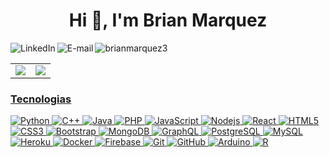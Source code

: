 <h1 align="center">Hi 👋, I'm Brian Marquez</h1> 

<p align="left"> 
<img src="https://komarev.com/ghpvc/?username=brianmarquez3&label=Profile%20views&color=0e75b6&style=flat" alt="brianmarquez3"/>
  
<a href="https://www.linkedin.com/in/brian-enrique-marquez-inca-roca-57a28a1b1/">
<img align="left" alt="LinkedIn" src="https://img.shields.io/badge/-Brian%20Marquez-blue"/>
  
 <a href="mailto:brian3marquez@gmail.com">
<img align="left" alt="E-mail" src="https://img.shields.io/badge/-Contact%20%20%20me-red"/>
</p> 

<table>
  <tr>
    <td align="center" style="padding=0;width=50%;">
      <img align="center" style="padding=0;" src="https://github-readme-stats-eight-theta.vercel.app/api?username=brianmarquez3&show_icons=true&include_all_commits=true&count_private=true&bg_color=1c1c1c&hide_border=true&text_color=ffffff&title_color=c3002f&icon_color=c3002f&hide_title=true" />
    </td>
    <td align="center" style="padding=0;width=50%;">
      <img align="center" style="padding=0;" src="https://github-readme-stats.quantumlytangled.vercel.app/api/top-langs/?username=brianmarquez3&layout=compact&bg_color=1c1c1c&hide_border=true&text_color=ffffff&title_color=c3002f&icon_color=c3002f&hide_title=true&count_private=true&extra=rysemultiplayer/template,bot,bot-kernel,bot-pieces,bot-plugins,logger,vscode-autocomplete" />
    </td>
  </tr>
</table>

### Tecnologias

![Python](https://img.shields.io/badge/-Python-black?style=flat-square&logo=Python)
![C++](https://img.shields.io/badge/-C++-black?style=flat-square&logo=c)
![Java](https://img.shields.io/badge/-java-black?style=flat-square&logo=java)
![PHP](https://img.shields.io/badge/-PHP-black?style=flat-square&logo=php)
![JavaScript](https://img.shields.io/badge/-JavaScript-black?style=flat-square&logo=javascript)
![Nodejs](https://img.shields.io/badge/-Nodejs-black?style=flat-square&logo=Node.js)
![React](https://img.shields.io/badge/-React-black?style=flat-square&logo=react)
![HTML5](https://img.shields.io/badge/-HTML5-black?style=flat-square&logo=html5&logoColor=white)
![CSS3](https://img.shields.io/badge/-CSS3-black?style=flat-square&logo=css3)
![Bootstrap](https://img.shields.io/badge/-Bootstrap-black?style=flat-square&logo=bootstrap)
![MongoDB](https://img.shields.io/badge/-MongoDB-black?style=flat-square&logo=mongodb)
![GraphQL](https://img.shields.io/badge/-GraphQL-black?style=flat-square&logo=graphql)
![PostgreSQL](https://img.shields.io/badge/-PostgreSQL-black?style=flat-square&logo=postgresql)
![MySQL](https://img.shields.io/badge/-MySQL-black?style=flat-square&logo=mysql)
![Heroku](https://img.shields.io/badge/-Heroku-black?style=flat-square&logo=heroku)
![Docker](https://img.shields.io/badge/-Docker-black?style=flat-square&logo=docker)
![Firebase](https://img.shields.io/badge/Firebase-black?style=flat-square&logo=firebase)
![Git](https://img.shields.io/badge/-Git-black?style=flat-square&logo=git)
![GitHub](https://img.shields.io/badge/-GitHub-black?style=flat-square&logo=github)
![Arduino](https://img.shields.io/badge/-Arduino-black?style=flat-square&logo=arduino)
![R](https://img.shields.io/badge/-R-black?style=flat-square&logo=r)

<!--<p><img align="center" src="https://github-readme-streak-stats.herokuapp.com/?user=brianmarquez3&" alt="brianmarquez3" /></p>-->
